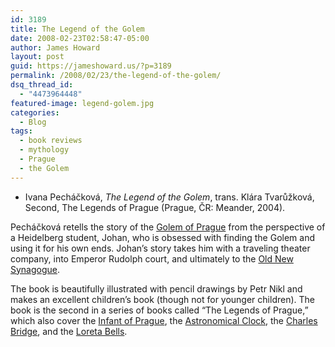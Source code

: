 ```yaml
---
id: 3189
title: The Legend of the Golem
date: 2008-02-23T02:58:47-05:00
author: James Howard
layout: post
guid: https://jameshoward.us/?p=3189
permalink: /2008/02/23/the-legend-of-the-golem/
dsq_thread_id:
  - "4473964448"
featured-image: legend-golem.jpg
categories:
  - Blog
tags:
  - book reviews
  - mythology
  - Prague
  - the Golem
---
```

* Ivana Pecháčková, _The Legend of the Golem_, trans. Klára Tvarůžková, Second, The Legends of Prague (Prague, ČR: Meander, 2004). 

Pecháčková retells the story of the [Golem of Prague](http://en.wikipedia.org/wiki/Golem) from the perspective of a Heidelberg student, Johan, who is obsessed with finding the Golem and using it for his own ends. Johan’s story takes him with a traveling theater company, into Emperor Rudolph court, and ultimately to the [Old New Synagogue](http://en.wikipedia.org/wiki/Old_New_Synagogue).

The book is beautifully illustrated with pencil drawings by Petr Nikl and makes an excellent children’s book (though not for younger children). The book is the second in a series of books called “The Legends of Prague,” which also cover the [Infant of Prague](http://en.wikipedia.org/wiki/Infant_of_Prague), the [Astronomical Clock](http://en.wikipedia.org/wiki/Prague_Astronomical_Clock), the [Charles Bridge](http://en.wikipedia.org/wiki/Charles_Bridge), and the [Loreta Bells](http://en.wikipedia.org/wiki/Loreta).

